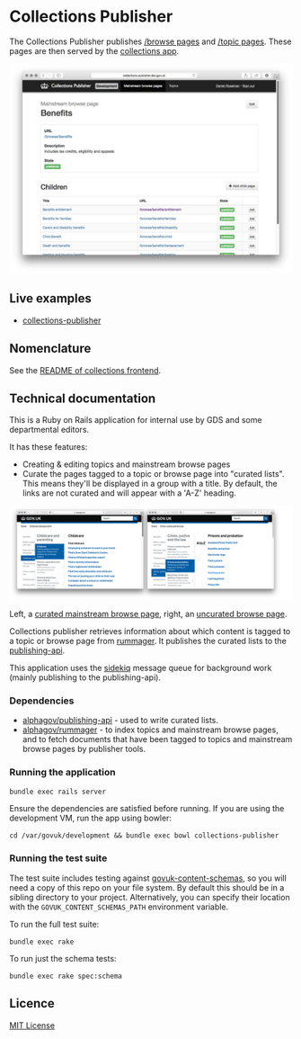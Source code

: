 # Collections Publisher

The Collections Publisher publishes [/browse pages](https://www.gov.uk/browse/births-deaths-marriages/register-offices) and [/topic pages](https://www.gov.uk/topic/business-enterprise/export-finance). These pages are then served by the [collections app](https://github.com/alphagov/collections).

![Screenshot of Collections Publisher](docs/screenshot.jpg)

## Live examples

- [collections-publisher](https://collections-publisher.publishing.service.gov.uk/)

## Nomenclature

See the [README of collections frontend](https://github.com/alphagov/collections).

## Technical documentation

This is a Ruby on Rails application for internal use by GDS and some departmental editors.

It has these features:

- Creating & editing topics and mainstream browse pages
- Curate the pages tagged to a topic or browse page into "curated lists". This means they'll be displayed in a group with a title. By default, the links are not curated and will appear with a 'A-Z' heading.

![Screenshot of curated and non-curated pages](docs/screenshot-curated-topics.png)

Left, a [curated mainstream browse page](https://www.gov.uk/browse/childcare-parenting/childcare), right, an [uncurated browse page](https://www.gov.uk/browse/justice/prisons-probation).

Collections publisher retrieves information about which content is tagged to a topic or browse page from [rummager](https://github.com/alphagov/rummager). It publishes the curated lists to the [publishing-api](https://github.com/alphagov/publishing-api).

This application uses the [sidekiq](http://sidekiq.org/) message queue for background work (mainly publishing to the publishing-api).

### Dependencies

- [alphagov/publishing-api](https://github.com/alphagov/publishing-api) -
  used to write curated lists.
- [alphagov/rummager](https://github.com/alphagov/rummager) -
  to index topics and mainstream browse pages, and to fetch documents that have
  been tagged to topics and mainstream browse pages by publisher tools.

### Running the application

```
bundle exec rails server
```

Ensure the dependencies are satisfied before
running. If you are using the development VM, run the app using bowler:

```
cd /var/govuk/development && bundle exec bowl collections-publisher
```

### Running the test suite

The test suite includes testing against
[govuk-content-schemas](http://github.com/alphagov/govuk-content-schemas), so
you will need a copy of this repo on your file system. By default this should
be in a sibling directory to your project. Alternatively, you can specify their
location with the `GOVUK_CONTENT_SCHEMAS_PATH` environment variable.

To run the full test suite:

```
bundle exec rake
```

To run just the schema tests:

```
bundle exec rake spec:schema
```

## Licence

[MIT License](LICENSE.txt)
